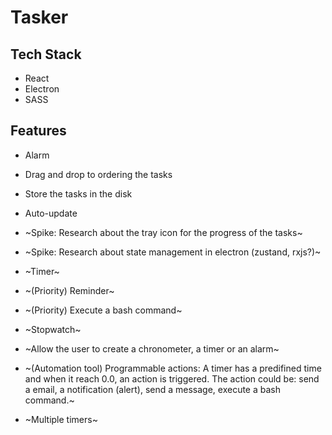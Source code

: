 # Tasker

## Tech Stack

* React
* Electron
* SASS

## Features

* Alarm
* Drag and drop to ordering the tasks
* Store the tasks in the disk
* Auto-update

* ~Spike: Research about the tray icon for the progress of the tasks~
* ~Spike: Research about state management in electron (zustand, rxjs?)~
* ~Timer~
* ~(Priority) Reminder~
* ~(Priority) Execute a bash command~
* ~Stopwatch~
* ~Allow the user to create a chronometer, a timer or an alarm~
* ~(Automation tool) Programmable actions: A timer has a predifined time and when it reach 0.0, an action is triggered. The action could be: send a email, a notification (alert), send a message, execute a bash command.~
* ~Multiple timers~
